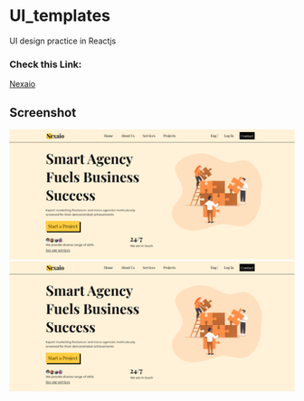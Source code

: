 # UI_templates
UI design practice in Reactjs
### Check this Link: 
<a href="https://651ee57baf23b0095fcaf977--lively-yeot-b06248.netlify.app/">Nexaio</a>

## Screenshot
![Nexaio, First Design in React](NexaioAPP/Nexaio_UI.png)
<img src="NexaioAPP/Nexaio_UI.png" alt="App Demo Image" />
